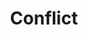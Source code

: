 ---
artist: 'John Carrol Kirby'
title: Conflict
apple_link: 'https://music.apple.com/us/album/conflict/1504746880'
link: 'https://www.dropbox.com/s/yk71752oppdi5hy/JCCConflict.zip?dl=1'
content: "Surprise drop of solo piano recordings from the Solange whisperer and Moog-funk auteur. Essential for quiet introspection, nocturnal ablutions, and pre-bed rituals. Aural ambien.\n"
new_image: ../assets/FFWD/Conflict.png
published_date: '2020-04-03T02:33:42.000Z'
---